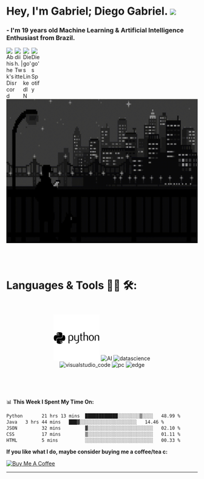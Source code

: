 # Hey, I'm Gabriel; Diego Gabriel. <img hight="30" width="40" src="https://media.giphy.com/media/hvRJCLFzcasrR4ia7z/giphy.gif" width="25px">
### - I'm 19 years  old Machine Learning & Artificial Intelligence Enthusiast from Brazil.

<a href="https://discord.gg/wqhh37QV">
  <img align="left" alt="Abhishek's Discord" width="22px" src="https://raw.githubusercontent.com/peterthehan/peterthehan/master/assets/discord.svg" />
</a>
<a href="https://twitter.com/dihgab">
  <img align="left" alt="diih. | Twitter" width="22px" src="https://raw.githubusercontent.com/peterthehan/peterthehan/master/assets/twitter.svg" />
</a>
<a href="https://www.linkedin.com/in/diih/">
  <img align="left" alt="Diego's LinkedIN" width="22px" src="https://raw.githubusercontent.com/peterthehan/peterthehan/master/assets/linkedin.svg" />
</a>
<a href="https://open.spotify.com/user/21ih35t5qsfi34loj452blwhq">
  <img align="left" alt="Diego's Spotify" width="22px" src="https://raw.githubusercontent.com/peterthehan/peterthehan/master/assets/spotify.svg" />
</a>
</br>

<br />
<div align="center">
<img hight="300" width="700" alt="GIF" align="center" src="https://github.com/dihgab/dihgab/blob/main/1.gif">
</div>

</br>
</br>
</br>

# Languages & Tools 👨‍💻 🛠:
</br>

<p align="center">

<!-- For more icons please follow  https://github.com/MikeCodesDotNET/ColoredBadges -->
<img src="https://github.com/Xx-Ashutosh-xX/Xx-Ashutosh-xX/blob/master/assets/icons/python.png" alt="python" width="120" hight="50">
<img src="https://github.com/Xx-Ashutosh-xX/Xx-Ashutosh-xX/blob/master/assets/icons/ai.png" alt="AI" width="90" hight="50">
<img src="https://github.com/Xx-Ashutosh-xX/Xx-Ashutosh-xX/blob/master/assets/icons/datascience.png" alt="datascience" width="180" hight="50">
</br>
<img src="https://github.com/Xx-Ashutosh-xX/Xx-Ashutosh-xX/blob/master/assets/icons/visualstudio_code.png" alt="visualstudio_code" width="240" hight="50">
<img src="https://github.com/Xx-Ashutosh-xX/Xx-Ashutosh-xX/blob/master/assets/icons/pc.png" alt="pc" width="100" hight="50">
<img src="https://github.com/Xx-Ashutosh-xX/Xx-Ashutosh-xX/blob/master/assets/icons/edge.png" alt="edge" width="100" hight="50">
</p>
</br>
</br>
</br>


📊 **This Week I Spent My Time On:**
<!--START_SECTION:waka-->
```text
Python       21 hrs 13 mins  ████████████░░░░░░░░▒░░░░   48.99 % 
Java   3 hrs 44 mins   ███▓░░░░░░░░░░░░░░░░░░░░░   14.46 % 
JSON         32 mins         ▓░░░░░░░░░░░░░░░░░░░░░░░░   02.10 % 
CSS          17 mins         ▒░░░░░░░░░░░░░░░░░░░░░░░░   01.11 % 
HTML         5 mins          ░░░░░░░░░░░░░░░░░░░░░░░░░   00.33 % 
```
<!--END_SECTION:waka-->

**If you like what I do, maybe consider buying me a coffee/tea c:**

<a href="https://www.buymeacoffee.com/dihgab" target="_blank"><img src="https://cdn.buymeacoffee.com/buttons/v2/default-red.png" alt="Buy Me A Coffee" width="150" ></a>

*************
